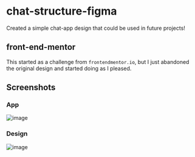 # chat-structure-figma
Created a simple chat-app design that could be used in future projects!

## front-end-mentor
This started as a challenge from `frontendmentor.io`, but I just abandoned the original design
and started doing as I pleased.

## Screenshots
### App
![image](https://user-images.githubusercontent.com/38377327/126372868-26703350-6fd7-42e7-8765-3d7a8c35aae9.png)

### Design
![image](https://user-images.githubusercontent.com/38377327/126372852-a7778cd0-185b-4e08-bc7c-824bb629c972.png)
